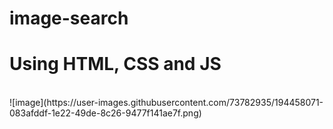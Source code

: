 # image-search
# Using HTML, CSS and JS
<br>
![image](https://user-images.githubusercontent.com/73782935/194458071-083afddf-1e22-49de-8c26-9477f141ae7f.png)
